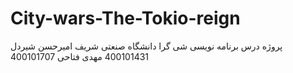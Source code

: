 # City-wars-The-Tokio-reign
پروژه درس برنامه نویسی شی گرا دانشگاه صنعتی شریف
امیرحسن شیردل  400101431
مهدی فتاحی  400101707
